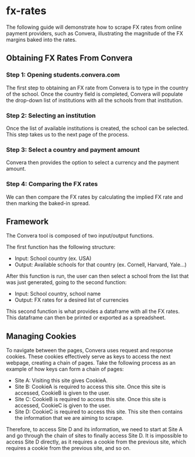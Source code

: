 # fx-rates
The following guide will demonstrate how to scrape FX rates from online payment providers, such as Convera, illustrating the magnitude of the FX margins baked into the rates.
## Obtaining FX Rates From Convera
### Step 1: Opening students.convera.com
The first step to obtaining an FX rate from Convera is to type in the country of the school. Once the country field is completed, Convera will populate the drop-down list of institutions with all the schools from that institution.
### Step 2: Selecting an institution
Once the list of available institutions is created, the school can be selected. This step takes us to the next page of the process.
### Step 3: Select a country and payment amount
Convera then provides the option to select a currency and the payment amount.
### Step 4: Comparing the FX rates
We can then compare the FX rates by calculating the implied FX rate and then marking the baked-in spread.
## Framework
The Convera tool is composed of two input/output functions.

The first function has the following structure:
- Input: School country (ex. USA)
- Output: Available schools for that country (ex. Cornell, Harvard, Yale...)

After this function is run, the user can then select a school from the list that was just generated, going to the second function:
- Input: School country, school name
- Output: FX rates for a desired list of currencies

This second function is what provides a dataframe with all the FX rates. This dataframe can then be printed or exported as a spreadsheet.
## Managing Cookies
To navigate between the pages, Convera uses request and response cookies. These cookies effectively serve as keys to access the next webpage, creating a chain of pages.
Take the following process as an example of how keys can form a chain of pages:
- Site A: Visiting this site gives CookieA.
- Site B: CookieA is required to access this site. Once this site is accessed, CookieB is given to the user.
- Site C: CookieB is required to access this site. Once this site is accessed, CookieC is given to the user.
- Site D: CookieC is required to access this site. This site then contains the information that we are aiming to scrape.

Therefore, to access Site D and its information, we need to start at Site A and go through the chain of sites to finally access Site D. It is impossible to access Site D directly, as it requires a cookie from the previous site, which requires a cookie from the previous site, and so on. 
